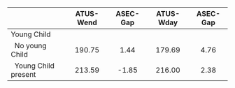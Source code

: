 
|                      |    ATUS-Wend |     ASEC-Gap |    ATUS-Wday |     ASEC-Gap |
| -------------------- | :----------: | :----------: | :----------: | :----------: |
| Young Child          |              |              |              |              |
| &nbsp;&nbsp;No young Child |       190.75 |         1.44 |       179.69 |         4.76 |
| &nbsp;&nbsp;Young Child present |       213.59 |        -1.85 |       216.00 |         2.38 |

